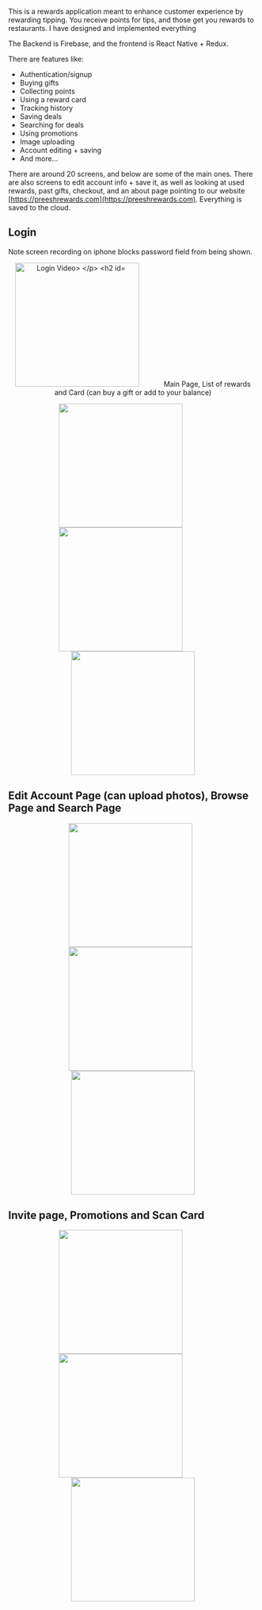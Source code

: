 This is a rewards application meant to enhance customer experience by rewarding tipping. You receive points for tips, and those get you rewards to restaurants. I have designed and implemented everything

The Backend is Firebase, and the frontend is React Native + Redux.

There are features like:
- Authentication/signup
- Buying gifts
- Collecting points
- Using a reward card
- Tracking history
- Saving deals
- Searching for deals
- Using promotions
- Image uploading
- Account editing + saving
- And more...

There are around 20 screens, and below are some of the main ones. There are also screens to edit account info + save it, as well as looking at used rewards, past gifts, checkout, and an about page pointing to our website [https://preeshrewards.com](https://preeshrewards.com). Everything is saved to the cloud.

## Login
Note screen recording on iphone blocks password field from being shown.
<p align="center" width="250">
<img src="https://github.com/noahnefsky/Preesh-Rewards/assets/77079369/9f27037e-dd7d-40af-beb1-3ac77141fc95" width="250" style="margin-right: 50px;" alt="Login Video>
</p>

## Main Page, List of rewards and Card (can buy a gift or add to your balance)
<p align="center">
  <img src="https://github.com/noahnefsky/Preesh-Rewards/assets/77079369/7e2581a2-1e07-428d-a4bd-517707147555" width="250" style="margin-right: 50px;">
  <img src="https://github.com/noahnefsky/Preesh-Rewards/assets/77079369/0be7677e-cce8-4858-bd49-c256cf5166c3" width="250" style="margin-right: 50px;">
  <img src="https://github.com/noahnefsky/Preesh-Rewards/assets/77079369/83a8deb0-5e25-4865-bd26-1df8fa531185" width="250">
</p>

## Edit Account Page (can upload photos), Browse Page and Search Page
<p align="center">
  <img src="https://github.com/noahnefsky/Preesh-Rewards/assets/77079369/de033b59-08ba-4116-a3bc-d660b7067326" width="250" style="margin-right: 10px;">
  <img src="https://github.com/noahnefsky/Preesh-Rewards/assets/77079369/8654cbd7-bf84-40ce-b8cb-d38b9b176c2f" width="250" style="margin-right: 10px;">
  <img src="https://github.com/noahnefsky/Preesh-Rewards/assets/77079369/3c95af22-f314-4b38-ada9-bc0bc36efd7e" width="250">
</p>

## Invite page, Promotions and Scan Card
<p align="center">
  <img src="https://github.com/noahnefsky/Preesh-Rewards/assets/77079369/9b427aa5-cf63-43b6-bb90-7ebeba1466ed" width="250" style="margin-right: 50px;">
  <img src="https://github.com/noahnefsky/Preesh-Rewards/assets/77079369/27ebaae5-21b3-407e-a8b6-d06531709955" width="250" style="margin-right: 50px;">
  <img src="https://github.com/noahnefsky/Preesh-Rewards/assets/77079369/2f8ae750-2f4e-42bc-af85-81885c9d665d" width="250">
</p>
